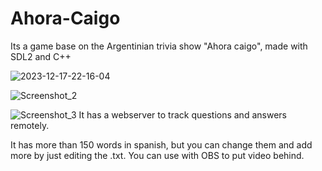 # Ahora-Caigo
Its a game base on the Argentinian trivia show "Ahora caigo", made with SDL2 and C++

![2023-12-17-22-16-04](https://github.com/PierPlayss/Ahora-Caigo/assets/37775910/eea80bf2-1dba-41f2-a7b1-32c0e0698f24)

![Screenshot_2](https://github.com/PierPlayss/Ahora-Caigo/assets/37775910/beef2a68-c1b3-48e0-beeb-efd9c787e823)

![Screenshot_3](https://github.com/PierPlayss/Ahora-Caigo/assets/37775910/0f44f026-59fe-447a-adf4-daf7bfaa477d)
It has a webserver to track questions and answers remotely.

It has more than 150 words in spanish, but you can change them and add more by just editing the .txt.
You can use with OBS to put video behind.
